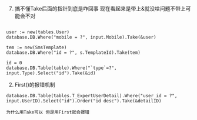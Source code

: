 

7. 搞不懂Take后面的指针到底是咋回事 现在看起来是带上&就没啥问题不带上可能会不对

```cgo

user := new(tables.User)
database.DB.Where("mobile = ?", input.Mobile).Take(&user)

tem := new(SmsTemplate)
database.DB.Where("id = ?", s.TemplateId).Take(tem)

id = 0
database.DB.Table(table).Where("`type`=?", input.Type).Select("id").Take(&id)
```



2. First()的报错机制

```cgo
database.DB.Table(tables.T_ExpertUserDetail).Where("user_id = ?", input.UserID).Select("id").Order("id desc").Take(&detailID)

为什么用Take可以 但是用First就会报错
```